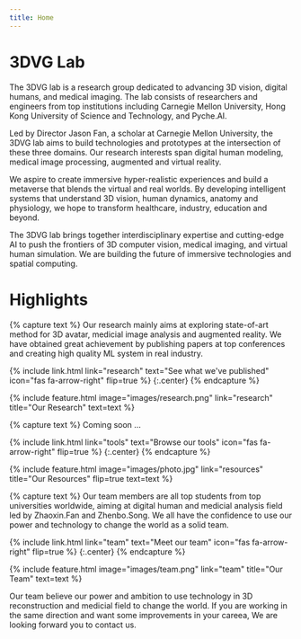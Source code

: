 ```yaml
---
title: Home
---
```


# 3DVG Lab

The 3DVG lab is a research group dedicated to advancing 3D vision, digital humans, and medical imaging. The lab consists of researchers and engineers from top institutions including Carnegie Mellon University, Hong Kong University of Science and Technology, and Pyche.AI.

Led by Director Jason Fan, a scholar at Carnegie Mellon University, the 3DVG lab aims to build technologies and prototypes at the intersection of these three domains. Our research interests span digital human modeling, medical image processing, augmented and virtual reality.

We aspire to create immersive hyper-realistic experiences and build a metaverse that blends the virtual and real worlds. By developing intelligent systems that understand 3D vision, human dynamics, anatomy and physiology, we hope to transform healthcare, industry, education and beyond.

The 3DVG lab brings together interdisciplinary expertise and cutting-edge AI to push the frontiers of 3D computer vision, medical imaging, and virtual human simulation. We are building the future of immersive technologies and spatial computing.



# Highlights

{% capture text %}
Our research mainly aims at exploring state-of-art method for 3D avatar, medicial image analysis and augmented reality. We have obtained great achievement by publishing papers at top conferences and creating high quality ML system in real industry.

{%
  include link.html
  link="research"
  text="See what we've published"
  icon="fas fa-arrow-right"
  flip=true
%}
{:.center}
{% endcapture %}

{%
  include feature.html
  image="images/research.png"
  link="research"
  title="Our Research"
  text=text
%}

{% capture text %}
Coming soon ...

{%
  include link.html
  link="tools"
  text="Browse our tools"
  icon="fas fa-arrow-right"
  flip=true
%}
{:.center}
{% endcapture %}

{%
  include feature.html
  image="images/photo.jpg"
  link="resources"
  title="Our Resources"
  flip=true
  text=text
%}

{% capture text %}
Our team members are all top students from top universities worldwide, aiming at digital human and medicial analysis field led by Zhaoxin.Fan and Zhenbo.Song. We all have the confidence to use our power and technology to change the world as a solid team.

{%
  include link.html
  link="team"
  text="Meet our team"
  icon="fas fa-arrow-right"
  flip=true
%}
{:.center}
{% endcapture %}

{%
  include feature.html
  image="images/team.png"
  link="team"
  title="Our Team"
  text=text
%}

Our team believe our power and ambition to use technology in 3D reconstruction and medicial field to change the world. If you are working in the same direction and want some improvements in your careea, We are looking forward you to contact us.
